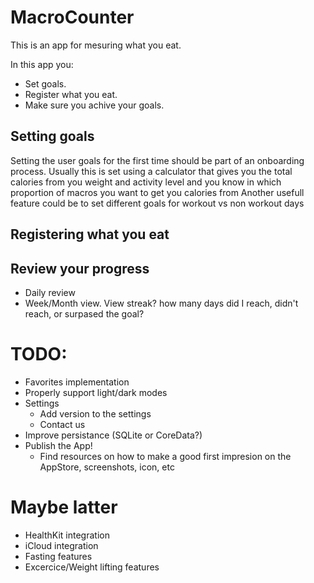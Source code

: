 # MacroCounter

This is an app for mesuring what you eat.

In this app you:
- Set goals.
- Register what you eat.
- Make sure you achive your goals.

## Setting goals
Setting the user goals for the first time should be part of an onboarding process. Usually this is set using a calculator that gives you the total calories from you weight and activity level and you know in which proportion of macros you want to get you calories from
Another usefull feature could be to set different goals for workout vs non workout days

## Registering what you eat

## Review your progress
- Daily review
- Week/Month view. View streak? how many days did I reach, didn't reach, or surpased the goal?

# TODO:
- Favorites implementation
- Properly support light/dark modes
- Settings
    - Add version to the settings
    - Contact us
- Improve persistance (SQLite or CoreData?)
- Publish the App!
    - Find resources on how to make a good first impresion on the AppStore, screenshots, icon, etc

# Maybe latter
- HealthKit integration
- iCloud integration
- Fasting features
- Excercice/Weight lifting features
